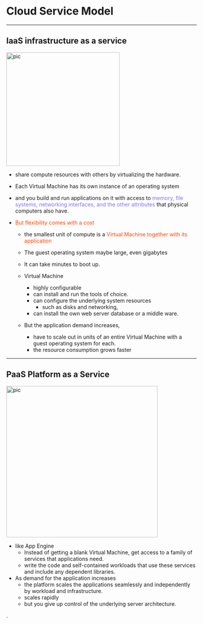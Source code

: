 


# Cloud Service Model

---

## IaaS infrastructure as a service

<img alt="pic" src="https://i.imgur.com/FLT3IBp.png" width="300">


- share compute resources with others by virtualizing the hardware.
- Each Virtual Machine has its own instance of an operating system
- and you build and run applications on it with access to <font color=LightSlateBlue> memory, file systems, networking interfaces, and the other attributes </font> that physical computers also have.

- <font color=OrangeRed> But flexibility comes with a cost </font>
  - the smallest unit of compute is a <font color=OrangeRed> Virtual Machine together with its application </font>
  - The guest operating system maybe large, even gigabytes
  - It can take minutes to boot up.
  - Virtual Machine
    - highly configurable
    - can install and run the tools of choice.
    - can configure the underlying system resources
      - such as disks and networking,
    - can install the own web server database or a middle ware.

  - But the application demand increases,
    - have to scale out in units of an entire Virtual Machine with a guest operating system for each.
    - the resource consumption grows faster


---

## PaaS Platform as a Service


<img alt="pic" src="https://i.imgur.com/Gldwl2x.png" width="400">

- like App Engine
  - Instead of getting a blank Virtual Machine, get access to a family of services that applications need.
  - write the code and self-contained workloads that use these services and include any dependent libraries.
- As demand for the application increases
  - the platform scales the applications seamlessly and independently by workload and infrastructure.
  - scales rapidly
  - but you give up control of the underlying server architecture.









.
